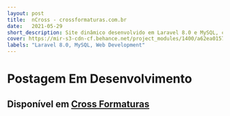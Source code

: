 ```yaml
---
layout: post
title:  nCross - crossformaturas.com.br
date:   2021-05-29
short_description: Site dinâmico desenvolvido em Laravel 8.0 e MySQL, contendo Blog, Upload de Imagens, Chat Online, Google Analytics e mais.
cover: https://mir-s3-cdn-cf.behance.net/project_modules/1400/a62ea0157902467.63816c4662852.png
labels: "Laravel 8.0, MySQL, Web Development"
---
```


# Postagem Em Desenvolvimento

## Disponível em [Cross Formaturas](http://www.crossformaturas.com.br)